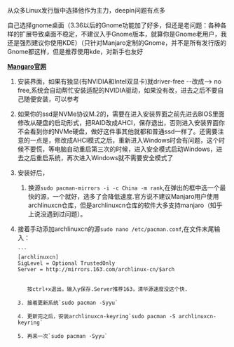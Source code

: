 从众多Linux发行版中选择他作为主力，deepin问题有点多

自己选择gnome桌面（3.36以后的Gnome功能加了好多，但还是老问题：各种各样的扩展导致桌面不稳定，不建议入手Gnome版本，就算你是Gnome老用户，我还是强烈建议你使用KDE）（只针对Manjaro定制的Gnome，并不是所有发行版的Gnome都这样，但是推荐使用kde，对新手也友好

**[Mangaro官网](https://manjaro.org/download/)**

1. 安装界面，如果有独显(有NVIDIA和Intel双显卡)就driver-free  --改成--> no free,系统会自动帮忙安装适配的NVIDIA驱动，如果没有改，进去之后不要自己随便安装，可以参考[](https://link.zhihu.com/?target=https%3A//wiki.manjaro.org/index.php%3Ftitle%3DConfigure_NVIDIA_%28non-free%29_settings_and_load_them_on_Startup)

2. 如果你的ssd是NVMe协议M.2的，需要在进入安装界面之前先进去BIOS里面修改从硬盘的启动形式，把RAID改成AHCI，保存退出，否则进入安装界面你不会看到你的NVMe硬盘，做好这件事其他就都和普通ssd一样了。还需要注意的一点是，修改成AHCI模式之后，重新进入Windows时会有问题，这个时候不要慌，等电脑自动重启第三次的时候，进入安全模式启动Windows，进去之后重启系统，再次进入Windows就不需要安全模式了

3. 安装好后，

   1. 换源`sudo pacman-mirrors -i -c China -m rank`,在弹出的框中选一个最快的源，一个就好，选多了会降低速度.官方说不建议Manjaro用户使用archlinuxcn仓库，但是archlinuxcn仓库的软件大多支持manjaro（知乎上说没遇到过问题）。
   
2. 接着手动添加archlinuxcn的源`sudo nano /etc/pacman.conf`,在文件末尾输入：
   
       ```
       [archlinuxcn]
       SigLevel = Optional TrustedOnly
       Server = http://mirrors.163.com/archlinux-cn/$arch
    ```
   
       按ctrl+x退出，输入y保存.Server推荐163，清华源速度没这个快.
    
    3. 接着更新系统`sudo pacman -Syyu`
   
    4. 更新完之后，安装archlinuxcn-keyring`sudo pacman -S archlinuxcn-keyring`
   
    5. 再来一次`sudo pacman -Syyu`
   
   
